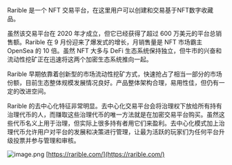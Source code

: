 Rarible 是一个 NFT 交易平台，在这里用户可以创建和交易基于NFT数字收藏品。
​

虽然该交易平台在 2020 年才成立，但它已经获得了超过 600 万美元的平台总销售额。Rarible 在 9 月份迎来了爆发式的增长，月销售量是 NFT 市场霸主 OpenSea 的 10 倍。虽然 NFT 大多与 DeFi 生态系统保持独立，但牛市的兴奋和流动性挖矿正在迅速将这两个加密生态系统推向一起。
​

Rarible 早期依靠着创新型的市场流动性挖矿方式，快速抢占了相当一部分的市场份额，目前生态整体规模发展情况良好。产品整体架构合理，易用性佳，但仍有一定的改进空间。
​

Rarible 的去中心化特征非常明显。去中心化交易平台会将治理权下放给所有持有治理代币的人，而赚取这些治理代币的唯一方法就是在加密交易平台购买。虽然这些代币名义上用于治理，但实际上很多持有者用它们来盈利。去中心化模式加上治理代币允许用户对平台的发展和决策进行管理，让最为活跃的玩家们为任何平台升级投票并参与管理和审核。
​

![image.png](https://cdn.nlark.com/yuque/0/2021/png/21737182/1623902470584-d823332c-fbda-40e9-bd0f-d6ce9b006ebc.png#clientId=u8c11aaf5-fa2f-4&from=paste&height=985&id=uce9c5b99&margin=%5Bobject%20Object%5D&name=image.png&originHeight=985&originWidth=1920&originalType=binary&ratio=1&size=293805&status=done&style=none&taskId=uf74a3ffc-7365-48a9-952f-050f92cb623&width=1920)
[https://rarible.com/](https://rarible.com/)
